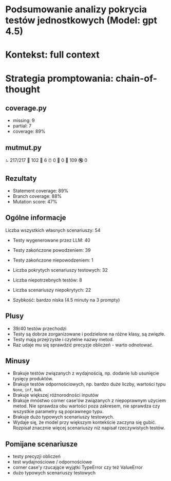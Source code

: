 # Podsumowanie analizy pokrycia testów jednostkowych (Model: gpt 4.5)
# Kontekst: full context
# Strategia promptowania: chain-of-thought

## coverage.py
- missing: 9
- partial: 7
- coverage: 89%

## mutmut.py
⠦ 217/217  🎉 102 🫥 6  ⏰ 0  🤔 0  🙁 109  🔇 0

## Rezultaty
- Statement coverage: 89%
- Branch coverage: 88%
- Mutation score: 47%

## Ogólne informacje

Liczba wszystkich własnych scenariuszy: 54

- Testy wygenerowane przez LLM: 40
- Testy zakończone powodzeniem: 39
- Testy zakończone niepowodzeniem: 1


- Liczba pokrytych scenariuszy testowych: 32
- Liczba niepotrzebnych testów: 8
- Liczba scenariuszy niepokrytych: 22
- Szybkość: bardzo niska (4.5 minuty na 3 prompty)

## Plusy

- 39/40 testów przechodzi
- Testy są dobrze zorganizowane i podzielone na różne klasy, są zwięzłe.
- Testy mają przejrzyste i czytelne nazwy metod.
- Raz udaje mu się sprawdzić precyzje obliczeń - warto odnotować.

## Minusy

- Brakuje testów związanych z wydajnością, np. dodanie lub usunięcie tysięcy produktów.
- Brakuje testów odpornościowych, np. bardzo duże liczby, wartości typu `None`, `inf`, `NaN`.
- Brakuje większej różnorodności inputów
- Brakuje mnóstwo corner case'ów związanych z niepoprawnym użyciem metod. Nie sprawdza obu wartości poza zakresem, nie sprawdza czy wszystkie parametry są poprawnego typu.
- Brakuje dużo typowych scenariuszy testowych.
- Wydaje się, że model przy większym kontekście zaczyna się gubić. Rozpisał znacznie więcej scenariuszy niż napisał rzeczywistych testów.

## Pomijane scenariusze

- testy precyzji obliczeń
- test wydajnościowe / odpornościowe
- corner case'y rzucające wyjątki TypeError czy też ValueError
- dużo typowych scenariuszy testowych
